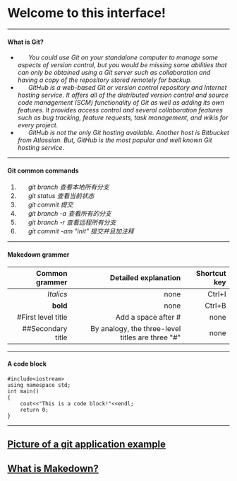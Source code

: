 # **Welcome to this interface!**
----------------------------------------------------------------------------------------------------------------------------------


#### What is Git?
* &#160;&#160;&#160;&#160;&#160;&#160;*You could use Git on your standalone computer to manage some aspects of version control, but you would be missing some abilities that can only be obtained using a Git server such as collaboration and having a copy of the repository stored remotely for backup.*
* &#160;&#160;&#160;&#160;&#160;&#160;*GitHub is a web-based Git or version control repository and Internet hosting service. It offers all of the distributed version control and source code management (SCM) functionality of Git as well as adding its own features. It provides access control and several collaboration features such as bug tracking, feature requests, task management, and wikis for every project.*
* &#160;&#160;&#160;&#160;&#160;&#160;*GitHub is not the only Git hosting available. Another host is Bitbucket from Atlassian. But, GitHub is the most popular and well known Git hosting service.*

----------------------------------------------------------------------------------------------------------------------------------
#### Git common commands
1. &#160;&#160;&#160;&#160;&#160;&#160;*git branch 查看本地所有分支*
2. &#160;&#160;&#160;&#160;&#160;&#160;*git status 查看当前状态* 
3. &#160;&#160;&#160;&#160;&#160;&#160;*git commit 提交*
4. &#160;&#160;&#160;&#160;&#160;&#160;*git branch -a 查看所有的分支*
5. &#160;&#160;&#160;&#160;&#160;&#160;*git branch -r 查看远程所有分支*
6. &#160;&#160;&#160;&#160;&#160;&#160;*git commit -am "init" 提交并且加注释*


----------------------------------------------------------------------------------------------------------------------------------
####  Makedown grammer
| Common grammer | Detailed explanation | Shortcut key 
|----------------:|-----------------:|--------:|
| *Italics* | none | Ctrl+I |
| **bold** | none | Ctrl+B |
| #First level title | Add a space after # | none |
| ##Secondary title | By analogy, the three-level titles are three "#" | none |


----------------------------------------------------------------------------------------------------------------------------------
#### A code block
 
```
#include<iostream>
using namespace std;
int main()
{
    cout<<"This is a code block!"<<endl;
    return 0;
}
```  

----------------------------------------------------------------------------------------------------------------------------------

## [Picture of a git application example](https://img2.baidu.com/it/u=2921349435,3630041226&fm=15&fmt=auto&gp=0.jpg)

##  [What is Makedown?](README.md)
